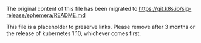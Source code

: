 The original content of this file has been migrated to https://git.k8s.io/sig-release/ephemera/README.md

This file is a placeholder to preserve links.  Please remove after 3 months or the release of kubernetes 1.10, whichever comes first.

